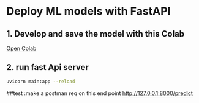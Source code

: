 # Deploy ML models with FastAPI

## 1. Develop and save the model with this Colab
[Open Colab]([https://colab.research.google.com](https://colab.research.google.com/drive/1ojjeFlPrx6fmaeC5wT-wDfOXVlDCb0rV#scrollTo=mIMScKAnLE7c))

## 2. run fast Api server

```bash
uvicorn main:app --reload 

```
##test :make a postman req on this end point 
http://127.0.0.1:8000/predict
